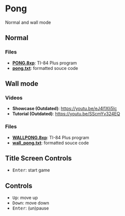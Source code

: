 # Pong

Normal and wall mode

## Normal

### Files

- [**PONG.8xp**](PONG.8xp): TI-84 Plus program
- [**pong.txt**](pong.txt): formatted souce code

## Wall mode

### Videos

- **Showcase (Outdated)**: https://youtu.be/eJ4l1XIi5Ic
- **Tutorial (Outdated)**: https://youtu.be/SScmYv324EQ

### Files

- [**WALLPONG.8xp**](WALLPONG.8xp): TI-84 Plus program
- [**wall_pong.txt**](wall_pong.txt): formatted souce code

## Title Screen Controls

- <kbd>Enter</kbd>: start game

## Controls

- <kbd>Up</kbd>: move up
- <kbd>Down</kbd>: move down
- <kbd>Enter</kbd>: (un)pause